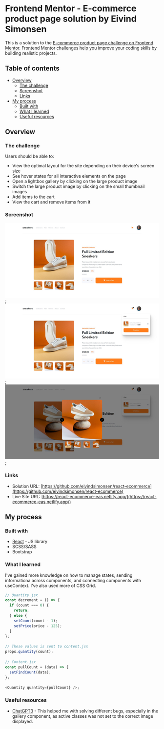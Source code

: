 # Frontend Mentor - E-commerce product page solution by Eivind Simonsen

This is a solution to the [E-commerce product page challenge on Frontend Mentor](https://www.frontendmentor.io/challenges/ecommerce-product-page-UPsZ9MJp6). Frontend Mentor challenges help you improve your coding skills by building realistic projects.

## Table of contents

- [Overview](#overview)
  - [The challenge](#the-challenge)
  - [Screenshot](#screenshot)
  - [Links](#links)
- [My process](#my-process)
  - [Built with](#built-with)
  - [What I learned](#what-i-learned)
  - [Useful resources](#useful-resources)

## Overview

### The challenge

Users should be able to:

- View the optimal layout for the site depending on their device's screen size
- See hover states for all interactive elements on the page
- Open a lightbox gallery by clicking on the large product image
- Switch the large product image by clicking on the small thumbnail images
- Add items to the cart
- View the cart and remove items from it

### Screenshot

![](./src/images/1.JPG);
![](./src/images/2.JPG);
![](./src/images/3.JPG);

### Links

- Solution URL: [https://github.com/eivindsimonsen/react-ecommerce](https://github.com/eivindsimonsen/react-ecommerce)
- Live Site URL: [https://react-ecommerce-eas.netlify.app/](https://react-ecommerce-eas.netlify.app/)

## My process

### Built with

- [React](https://reactjs.org/) - JS library
- SCSS/SASS
- Bootstrap

### What I learned

I've gained more knowledge on how to manage states, sending informationa across components, and connecting components with useContext. I've also used more of CSS Grid.

```js
// Quantity.jsx
const decrement = () => {
  if (count === 0) {
    return;
  } else {
    setCount(count - 1);
    setPrice(price - 125);
  }
};

// These values is sent to content.jsx
props.quantity(count);

// Content.jsx
const pullCount = (data) => {
  setFindCount(data);
};

<Quantity quantity={pullCount} />;
```

### Useful resources

- [ChatGPT3](https://openai.com/blog/chatgpt/) - This helped me with solving different bugs, especially in the gallery component, as active classes was not set to the correct image displayed.
